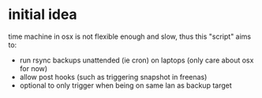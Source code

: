 # initial idea

time machine in osx is not flexible enough and slow, thus this "script" aims to:

* run rsync backups unattended (ie cron) on laptops (only care about osx for now)
* allow post hooks (such as triggering snapshot in freenas)
* optional to only trigger when being on same lan as backup target
